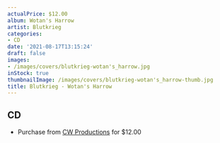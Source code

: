 ```yaml
---
actualPrice: $12.00
album: Wotan's Harrow
artist: Blutkrieg
categories:
- CD
date: '2021-08-17T13:15:24'
draft: false
images:
- /images/covers/blutkrieg-wotan's_harrow.jpg
inStock: true
thumbnailImage: /images/covers/blutkrieg-wotan's_harrow-thumb.jpg
title: Blutkrieg - Wotan's Harrow
---
```


## CD
* Purchase from [CW Productions](https://shop.cwproductions.net/products/blutkrieg-wotans-harrow-cd) for $12.00
